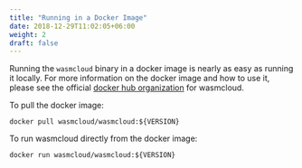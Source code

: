 ```yaml
---
title: "Running in a Docker Image"
date: 2018-12-29T11:02:05+06:00
weight: 2
draft: false
---
```


Running the `wasmcloud` binary in a docker image is nearly as easy as running it locally. For more information on the docker image and how to use it, please see the official [docker hub organization](https://hub.docker.com/u/wasmcloud) for wasmcloud.

To pull the docker image:

```
docker pull wasmcloud/wasmcloud:${VERSION}
```

To run wasmcloud directly from the docker image:

```
docker run wasmcloud/wasmcloud:${VERSION}
```
